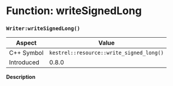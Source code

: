 
# Function: writeSignedLong
### `Writer:writeSignedLong()`

| Aspect | Value |
| --- | --- |
| C++ Symbol | `kestrel::resource::write_signed_long()` |
| Introduced | 0.8.0 |

**Description**


